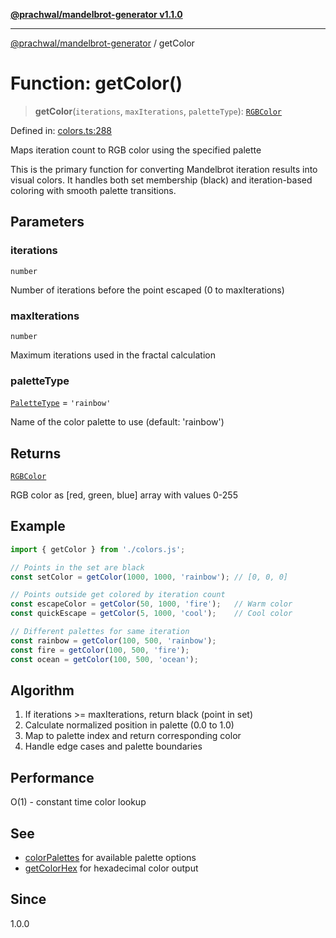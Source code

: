 [**@prachwal/mandelbrot-generator v1.1.0**](../README.md)

***

[@prachwal/mandelbrot-generator](../globals.md) / getColor

# Function: getColor()

> **getColor**(`iterations`, `maxIterations`, `paletteType`): [`RGBColor`](../type-aliases/RGBColor.md)

Defined in: [colors.ts:288](https://github.com/prachwal/mandelbrot-generator/blob/ef8898d44624381552c066d1ffd67c7f15ed1930/src/colors.ts#L288)

Maps iteration count to RGB color using the specified palette

This is the primary function for converting Mandelbrot iteration results into
visual colors. It handles both set membership (black) and iteration-based coloring
with smooth palette transitions.

## Parameters

### iterations

`number`

Number of iterations before the point escaped (0 to maxIterations)

### maxIterations

`number`

Maximum iterations used in the fractal calculation

### paletteType

[`PaletteType`](../type-aliases/PaletteType.md) = `'rainbow'`

Name of the color palette to use (default: 'rainbow')

## Returns

[`RGBColor`](../type-aliases/RGBColor.md)

RGB color as [red, green, blue] array with values 0-255

## Example

```typescript
import { getColor } from './colors.js';

// Points in the set are black
const setColor = getColor(1000, 1000, 'rainbow'); // [0, 0, 0]

// Points outside get colored by iteration count
const escapeColor = getColor(50, 1000, 'fire');   // Warm color
const quickEscape = getColor(5, 1000, 'cool');    // Cool color

// Different palettes for same iteration
const rainbow = getColor(100, 500, 'rainbow');
const fire = getColor(100, 500, 'fire');
const ocean = getColor(100, 500, 'ocean');
```

## Algorithm

1. If iterations >= maxIterations, return black (point in set)
2. Calculate normalized position in palette (0.0 to 1.0)
3. Map to palette index and return corresponding color
4. Handle edge cases and palette boundaries

## Performance

O(1) - constant time color lookup

## See

 - [colorPalettes](../variables/colorPalettes.md) for available palette options
 - [getColorHex](getColorHex.md) for hexadecimal color output

## Since

1.0.0
